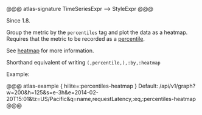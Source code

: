 @@@ atlas-signature
TimeSeriesExpr
-->
StyleExpr
@@@

Since 1.8.

Group the metric by the `percentiles` tag and plot the data as a heatmap. Requires
that the metric to be recorded as a [percentile](../../spectator/patterns/percentile-timer.md).

See [heatmap](../../api/graph/heatmap.md#percentiles) for more information.

Shorthand equivalent of writing `(,percentile,),:by,:heatmap`

Example:

@@@ atlas-example { hilite=:percentiles-heatmap }
Default: /api/v1/graph?w=200&h=125&s=e-3h&e=2014-02-20T15:01&tz=US/Pacific&q=name,requestLatency,:eq,:percentiles-heatmap
@@@
